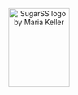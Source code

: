 <p align="center">
	<img align="right" width="120" height="155"
		title="SugarSS logo by Maria Keller"
		src="http://postcss.github.io/sugarss/logo.svg">
</p>
